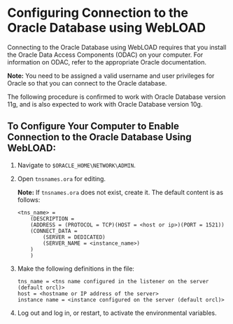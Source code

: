 # Configuring Connection to the Oracle Database using WebLOAD

Connecting to the Oracle Database using WebLOAD requires that you install the Oracle Data Access Components (ODAC) on your computer. For information on ODAC, refer to the appropriate Oracle documentation.

**Note:** You need to be assigned a valid username and user privileges for Oracle so that you can connect to the Oracle database.

The following procedure is confirmed to work with Oracle Database version 11g, and is also expected to work with Oracle Database version 10g.

## To Configure Your Computer to Enable Connection to the Oracle Database Using WebLOAD:

1. Navigate to `$ORACLE_HOME\NETWORK\ADMIN`.

2. Open `tnsnames.ora` for editing.

    **Note:** If `tnsnames.ora` does not exist, create it. The default content is as follows:

    ```
    <tns_name> =
        (DESCRIPTION =
        (ADDRESS = (PROTOCOL = TCP)(HOST = <host or ip>)(PORT = 1521))
        (CONNECT_DATA =
            (SERVER = DEDICATED)
            (SERVER_NAME = <instance_name>)
        )
        )
    ```

3. Make the following definitions in the file:

    ```
    tns_name = <tns name configured in the listener on the server (default orcl)>
    host = <hostname or IP address of the server>
    instance name = <instance configured on the server (default orcl)>
    ```

4. Log out and log in, or restart, to activate the environmental variables.
